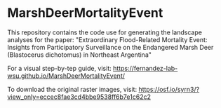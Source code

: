 # MarshDeerMortalityEvent

This repository contains the code use for generating the landscape analyses for the paper: "Extraordinary Flood-Related Mortality Event: Insights from Participatory Surveillance on the Endangered Marsh Deer (Blastocerus dichotomus) in Northeast Argentina"

For a visual step-by-tep guide, visit: https://fernandez-lab-wsu.github.io/MarshDeerMortalityEvent/

To download the original raster images, visit: https://osf.io/syrn3/?view_only=eccec8fae3cd4bbe9538ff6b7e1c62c2
